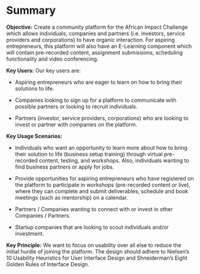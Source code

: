 # Summary

**Objective:** Create a community platform for the African Impact Challenge which allows individuals, companies and partners (i.e. investors, service providers and corporations) to have organic interaction. For aspiring entrepreneurs, this platform will also have an E-Learning component which will contain pre-recorded content, assignment submissions, scheduling functionality and video conferencing.

**Key Users:** Our key users are:

- Aspiring entrepreneurs who are eager to learn on how to bring their solutions to life.

- Companies looking to sign up for a platform to communicate with possible partners or looking to recruit individuals.

- Partners (investor, service providers, corporations) who are looking to invest or partner with companies on the platform.

**Key Usage Scenarios:**

- Individuals who want an opportunity to learn more about how to bring their solution to life (business setup training) through virtual pre-recorded content, testing, and workshops. Also, individuals wanting to find business partners or apply for jobs.

- Provide opportunities for aspiring entrepreneurs who have registered on the platform to participate in workshops (pre-recorded content or live), where they can complete and submit deliverables, schedule and book meetings (such as mentorship) on a calendar.

- Partners / Companies wanting to connect with or invest in other Companies / Partners.

- Startup companies that are looking to scout individuals and/or investment.

**Key Principle:** We want to focus on usability over all else to reduce the initial hurdle of joining the platform. The design should adhere to Nielsen’s 10 Usability Heuristics for User Interface Design and Shneiderman’s Eight Golden Rules of Interface Design. 

